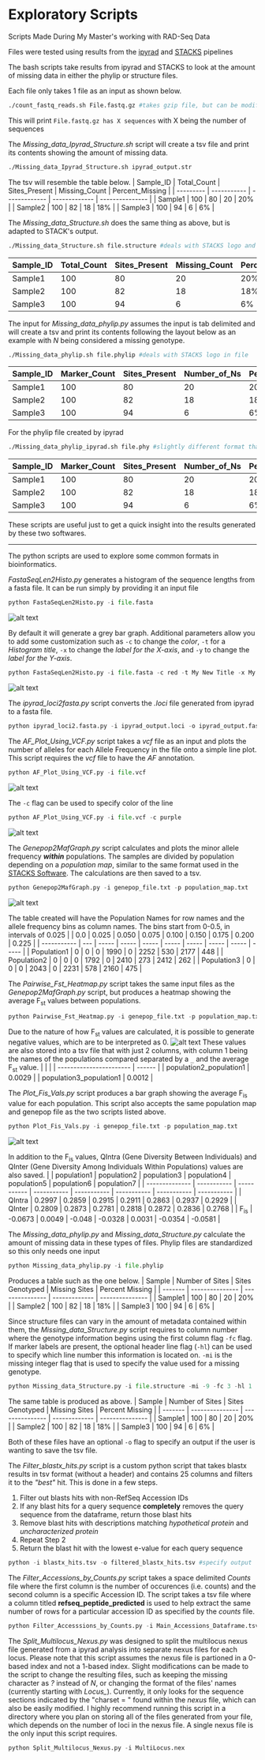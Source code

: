 # Exploratory Scripts
Scripts Made During My Master's working with RAD-Seq Data

Files were tested using results from the [ipyrad](https://ipyrad.readthedocs.io/en/latest/) and [STACKS](https://catchenlab.life.illinois.edu/stacks/) pipelines

The bash scripts take results from ipyrad and STACKS to look at the amount of missing data in either the phylip or structure files.

Each file only takes 1 file as an input as shown below.

```bash
./count_fastq_reads.sh File.fastq.gz #takes gzip file, but can be modified to take uncompressed reads
```
This will print `File.fastq.gz has X sequences` with X being the number of sequences


The *Missing_data_Ipyrad_Structure.sh* script will create a tsv file and print its contents showing the amount of missing data. 
```bash
./Missing_data_Ipyrad_Structure.sh ipyrad_output.str
```
The tsv will resemble the table below.
| Sample_ID | Total_Count | Sites_Present | Missing_Count | Percent_Missing |
| --------- | ----------- | ------------- | ------------- | --------------- |
| Sample1   | 100         | 80            | 20            | 20%             |
| Sample2   | 100         | 82            | 18            | 18%             |
| Sample3   | 100         | 94            | 6             | 6%              |


The *Missing_data_Structure.sh* does the same thing as above, but is adapted to STACK's output.
```bash
./Missing_data_Structure.sh file.structure #deals with STACKS logo and assumes pop info column present
````
| Sample_ID | Total_Count | Sites_Present | Missing_Count | Percent_Missing |
| --------- | ----------- | ------------- | ------------- | --------------- |
| Sample1   | 100         | 80            | 20            | 20%             |
| Sample2   | 100         | 82            | 18            | 18%             |
| Sample3   | 100         | 94            | 6             | 6%              |


The input for *Missing_data_phylip.py* assumes the input is tab delimited and will create a tsv and print its contents following the layout below as an example with *N* being considered a missing genotype.
```bash
./Missing_data_phylip.sh file.phylip #deals with STACKS logo in file
```
| Sample_ID | Marker_Count | Sites_Present | Number_of_Ns | Percent_of_Ns |
| --------- | ------------ | ------------- | ------------ | ------------- |
| Sample1   | 100          | 80            | 20           | 20%           |
| Sample2   | 100          | 82            | 18           | 18%           |
| Sample3   | 100          | 94            | 6            | 6%            |


For the phylip file created by ipyrad
```bash
./Missing_data_phylip_ipyrad.sh file.phy #slightly different format than STACKS output
```
| Sample_ID | Marker_Count | Sites_Present | Number_of_Ns | Percent_of_Ns |
| --------- | ------------ | ------------- | ------------ | ------------- |
| Sample1   | 100          | 80            | 20           | 20%           |
| Sample2   | 100          | 82            | 18           | 18%           |
| Sample3   | 100          | 94            | 6            | 6%            |

These scripts are useful just to get a quick insight into the results generated by these two softwares.

***

The python scripts are used to explore some common formats in bioinformatics.

*FastaSeqLen2Histo.py* generates a histogram of the sequence lengths from a fasta file. It can be run simply by providing it
an input file

```python
python FastaSeqLen2Histo.py -i file.fasta
```
![alt text](Python_Scripts/Histogram1.png "Histogram1")

By default it will generate a grey bar graph. Additional parameters allow you to add some customization such as `-c` to change the *color*, `-t` for a *Histogram title*, `-x` to change the *label for the X-axis*, and `-y` to change the *label for the Y-axis*.

```python
python FastaSeqLen2Histo.py -i file.fasta -c red -t My New Title -x My Sequence Length Distribution -y My Frequency Counts
```
![alt text](Python_Scripts/Histogram2.png "Histogram2")

The *ipyrad_loci2fasta.py* script converts the *.loci* file generated from ipyrad to a fasta file.
```python
python ipyrad_loci2.fasta.py -i ipyrad_output.loci -o ipyrad_output.fasta #specify output name
```

The *AF_Plot_Using_VCF.py* script takes a *vcf* file as an input and plots the number of alleles for each Allele Frequency in the file onto a simple line plot.
This script requires the *vcf* file to have the *AF* annotation.
```python
python AF_Plot_Using_VCF.py -i file.vcf
```
![alt text](Python_Scripts/AF_Freqs1.png "Allele Frequencies 1")

The `-c` flag can be used to specify color of the line
```python
python AF_Plot_Using_VCF.py -i file.vcf -c purple
```
![alt text](Python_Scripts/AF_Freqs2.png "Allele Frequencies 2")

The *Genepop2MafGraph.py* script calculates and plots the minor allele frequency ***within*** populations. The samples are divided by population depending on a *population map*, similar to the same format used in the [STACKS Software](https://catchenlab.life.illinois.edu/stacks/manual/#popmap). The calculations are then saved to a tsv.

```python
python Genepop2MafGraph.py -i genepop_file.txt -p population_map.txt
```
![alt text](Python_Scripts/Maf_Plot.png "MAF Plot Within Populations")

The table created will have the Population Names for row names and the allele frequency bins as column names. The bins start from 0-0.5, in intervals of 0.025
|             | 0.0 | 0.025 | 0.050 | 0.075 | 0.100 | 0.150 | 0.175 | 0.200 | 0.225 |
| ----------- | --- | ----- | ----- | ----- | ----- | ----- | ----- | ----- | ----- |
| Population1 | 0   | 0     | 0     | 1990  | 0     | 2252  | 530   | 2177  | 448   |
| Population2 | 0   | 0     | 0     | 1792  | 0     | 2410  | 273   | 2412  | 262   |
| Population3 | 0   | 0     | 0     | 2043  | 0     | 2231  | 578   | 2160  | 475   |

The *Pairwise_Fst_Heatmap.py* script takes the same input files as the *Genepop2MafGraph.py* script, but produces a heatmap showing the average F<sub>st</sub> values between populations.


```python
python Pairwise_Fst_Heatmap.py -i genepop_file.txt -p population_map.txt
```
Due to the nature of how F<sub>st</sub>  values are calculated, it is possible to generate negative values, which are to be interpreted as 0.
![alt text](Python_Scripts/Average_Multilocus_Fst_Plot.png "Average Fst Values")
These values are also stored into a tsv file that with just 2 columns, with column 1 being the names of the populations compared separated by a `_` and the average F<sub>st</sub>  value.
|                         |        |
| ----------------------- | ------ |
| population2_population1 | 0.0029 |
| population3_population1 | 0.0012 |


The *Plot_Fis_Vals.py* script produces a bar graph showing the average F<sub>is</sub>  value for each population. This script also accepts the same population map and genepop file as the two scripts listed above.

```python
python Plot_Fis_Vals.py -i genepop_file.txt -p population_map.txt
```
![alt text](Python_Scripts/Fis_Stats.png "Fis Values")

In addition to the F<sub>is</sub> values, QIntra (Gene Diversity Between Individuals) and QInter (Gene Diversity Among Individuals Within Populations) values are also saved.
|                | population1 | population2 | population3 | population4 | population5 | population6 | population7 |
| -------------- | ----------- | ----------- | ----------- | ----------- | ----------- | ----------- | ----------- |
| QIntra         | 0.2997      | 0.2859      | 0.2915      | 0.2911      | 0.2863      | 0.2937      | 0.2929      |
| QInter         | 0.2809      | 0.2873      | 0.2781      | 0.2818      | 0.2872      | 0.2836      | 0.2768      |
| F<sub>is</sub> | -0.0673     | 0.0049      | -0.048      | -0.0328     | 0.0031      | -0.0354     | -0.0581     |

The *Missing_data_phylip.py* and *Missing_data_Structure.py* calculate the amount of missing data in these types of files. Phylip files are standardized so this only needs one input
```python
python Missing_data_phylip.py -i file.phylip
```
Produces a table such as the one below.
| Sample  | Number of Sites | Sites Genotyped | Missing Sites | Percent Missing |
| ------- | --------------- | --------------- | ------------- | --------------- |
| Sample1 | 100             | 80              | 20            | 20%             |
| Sample2 | 100             | 82              | 18            | 18%             |
| Sample3 | 100             | 94              | 6             | 6%              |

Since structure files can vary in the amount of metadata contained within them, the *Missing_data_Structure.py* script requires to column number where the genotype information begins using the first column flag `-fc` flag. If marker labels are present, the optional header line flag (`-hl`) can be used to specify which line number this information is located on. `-mi` is the missing integer flag that is used to specify the value used for a missing genotype.
```python
python Missing_data_Structure.py -i file.structure -mi -9 -fc 3 -hl 1
```
The same table is produced as above.
| Sample  | Number of Sites | Sites Genotyped | Missing Sites | Percent Missing |
| ------- | --------------- | --------------- | ------------- | --------------- |
| Sample1 | 100             | 80              | 20            | 20%             |
| Sample2 | 100             | 82              | 18            | 18%             |
| Sample3 | 100             | 94              | 6             | 6%              |

Both of these files have an optional `-o` flag to specify an output if the user is wanting to save the tsv file.

The *Filter_blastx_hits.py* script is a custom python script that takes blastx results in tsv format (without a header) and contains 25 columns and filters it to the *"best"* hit. This is done in a few steps.
1. Filter out blasts hits with non-RefSeq Accession IDs
2. If any blast hits for a query sequence  **completely** removes the query sequence from the dataframe, return those blast hits
3. Remove blast hits with descriptions matching *hypothetical protein* and *uncharacterized protein*
4. Repeat Step 2
5. Return the blast hit with the lowest e-value for each query sequence
   
```python
python -i blastx_hits.tsv -o filtered_blastx_hits.tsv #specify output
```

The *Filter_Accessions_by_Counts.py* script takes a space delimited *Counts* file where the first column is the number of occurences (i.e. counts) and the second column is a specific Accession ID. The script takes a tsv file where a column titled **refseq_peptide_predicted** is used to help extract the same number of rows for a particular accession ID as specified by the *counts* file.

```python
python Filter_Accesssions_by_Counts.py -i Main_Accessions_Dataframe.tsv -c Counts.txt -o Filtered_Accessions_Dataframe.tsv #specify output
```

The *Split_Multilocus_Nexus.py* was designed to split the multilocus nexus file generated from a ipyrad analysis into separate nexus files for each locus. Please note that this script assumes the nexus file is partioned in a 0-based index and not a 1-based index. Slight modifications can be made to the script to change the resulting files, such as keeping the missing character as *?* instead of *N*, or changing the format of the files' names (currently starting with *Locus_*). Currently, it only looks for the sequence sections indicated by the "charset = " found within the *nexus* file, which can also be easily modified. I highly recommend running this script in a directory where you plan on storing all of the files generated from your file, which depends on the number of loci in the nexus file. A single nexus file is the only input this script requires.
```python
python Split_Multilocus_Nexus.py -i MultiLocus.nex
```
